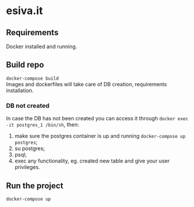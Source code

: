 # esiva.it

## Requirements
Docker installed and running.

## Build repo
`docker-compose build`<br>
Images and dockerfiles will take care of DB creation, requirements installation.

### DB not created
In case the DB has not been created you can access it through `docker exec -it postgres_1 /bin/sh`, then:

1) make sure the postgres container is up and running `docker-compose up postgres`;
2) su postgres;
3) psql;
4) exec any functionality, eg. created new table and give your user privileges.

## Run the project
`docker-compose up`
